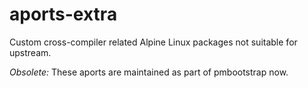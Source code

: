 # aports-extra
Custom cross-compiler related Alpine Linux packages not suitable for upstream.

*Obsolete:* These aports are maintained as part of pmbootstrap now.
